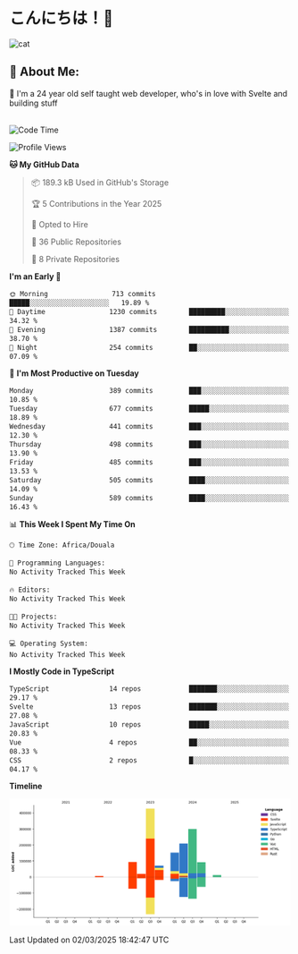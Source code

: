 

# こんにちは！🙂  
![cat](https://github.com/michaelnji/michaelnji/assets/73862378/606e99e9-2c18-4853-8722-991e4af8eae6)

## 💫 About Me:
🙂 I'm a 24 year old self taught web developer, who's in love with Svelte and building stuff <br><br>

<!--START_SECTION:waka-->
![Code Time](http://img.shields.io/badge/Code%20Time-1%2C211%20hrs%2034%20mins-blue)

![Profile Views](http://img.shields.io/badge/Profile%20Views-0-blue)

**🐱 My GitHub Data** 

> 📦 189.3 kB Used in GitHub's Storage 
 > 
> 🏆 5 Contributions in the Year 2025
 > 
> 💼 Opted to Hire
 > 
> 📜 36 Public Repositories 
 > 
> 🔑 8 Private Repositories 
 > 
**I'm an Early 🐤** 

```text
🌞 Morning                713 commits         █████░░░░░░░░░░░░░░░░░░░░   19.89 % 
🌆 Daytime                1230 commits        █████████░░░░░░░░░░░░░░░░   34.32 % 
🌃 Evening                1387 commits        ██████████░░░░░░░░░░░░░░░   38.70 % 
🌙 Night                  254 commits         ██░░░░░░░░░░░░░░░░░░░░░░░   07.09 % 
```
📅 **I'm Most Productive on Tuesday** 

```text
Monday                   389 commits         ███░░░░░░░░░░░░░░░░░░░░░░   10.85 % 
Tuesday                  677 commits         █████░░░░░░░░░░░░░░░░░░░░   18.89 % 
Wednesday                441 commits         ███░░░░░░░░░░░░░░░░░░░░░░   12.30 % 
Thursday                 498 commits         ███░░░░░░░░░░░░░░░░░░░░░░   13.90 % 
Friday                   485 commits         ███░░░░░░░░░░░░░░░░░░░░░░   13.53 % 
Saturday                 505 commits         ████░░░░░░░░░░░░░░░░░░░░░   14.09 % 
Sunday                   589 commits         ████░░░░░░░░░░░░░░░░░░░░░   16.43 % 
```


📊 **This Week I Spent My Time On** 

```text
🕑︎ Time Zone: Africa/Douala

💬 Programming Languages: 
No Activity Tracked This Week

🔥 Editors: 
No Activity Tracked This Week

🐱‍💻 Projects: 
No Activity Tracked This Week

💻 Operating System: 
No Activity Tracked This Week
```

**I Mostly Code in TypeScript** 

```text
TypeScript               14 repos            ███████░░░░░░░░░░░░░░░░░░   29.17 % 
Svelte                   13 repos            ███████░░░░░░░░░░░░░░░░░░   27.08 % 
JavaScript               10 repos            █████░░░░░░░░░░░░░░░░░░░░   20.83 % 
Vue                      4 repos             ██░░░░░░░░░░░░░░░░░░░░░░░   08.33 % 
CSS                      2 repos             █░░░░░░░░░░░░░░░░░░░░░░░░   04.17 % 
```



**Timeline**

![Lines of Code chart](https://raw.githubusercontent.com/michaelnji/michaelnji/main/assets/bar_graph.png)


 Last Updated on 02/03/2025 18:42:47 UTC
<!--END_SECTION:waka-->

